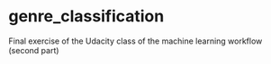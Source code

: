 # genre_classification
Final exercise of the Udacity class of the machine learning workflow (second part)
